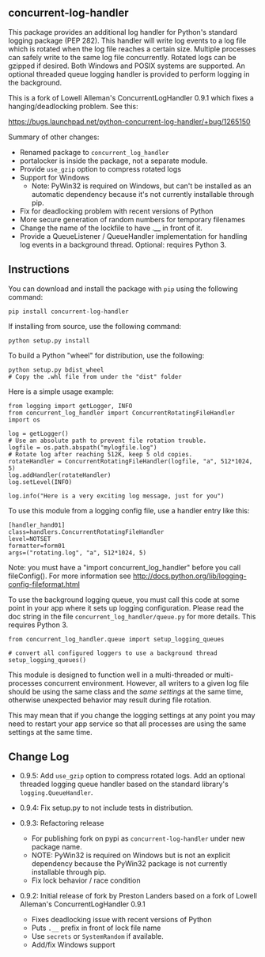 ## concurrent-log-handler ##

This package provides an additional log handler for Python's standard logging
package (PEP 282). This handler will write log events to a log file which is
rotated when the log file reaches a certain size.  Multiple processes can
safely write to the same log file concurrently. Rotated logs can be gzipped
if desired. Both Windows and POSIX systems are supported.  An optional threaded 
queue logging handler is provided to perform logging in the background.

This is a fork of Lowell Alleman's ConcurrentLogHandler 0.9.1 which fixes
a hanging/deadlocking problem. See this:

https://bugs.launchpad.net/python-concurrent-log-handler/+bug/1265150

Summary of other changes:

* Renamed package to `concurrent_log_handler`
* portalocker is inside the package, not a separate module.
* Provide `use_gzip` option to compress rotated logs
* Support for Windows
  * Note: PyWin32 is required on Windows, but can't be installed as an
    automatic dependency because it's not currently installable through pip.
* Fix for deadlocking problem with recent versions of Python
* More secure generation of random numbers for temporary filenames
* Change the name of the lockfile to have .__ in front of it.
* Provide a QueueListener / QueueHandler implementation for 
  handling log events in a background thread. Optional: requires Python 3. 


## Instructions ##

You can download and install the package with `pip` using the following command:

    pip install concurrent-log-handler

If installing from source, use the following command:

    python setup.py install

To build a Python "wheel" for distribution, use the following:

    python setup.py bdist_wheel
    # Copy the .whl file from under the "dist" folder


Here is a simple usage example:

    from logging import getLogger, INFO
    from concurrent_log_handler import ConcurrentRotatingFileHandler
    import os
    
    log = getLogger()
    # Use an absolute path to prevent file rotation trouble.
    logfile = os.path.abspath("mylogfile.log")
    # Rotate log after reaching 512K, keep 5 old copies.
    rotateHandler = ConcurrentRotatingFileHandler(logfile, "a", 512*1024, 5)
    log.addHandler(rotateHandler)
    log.setLevel(INFO)
    
    log.info("Here is a very exciting log message, just for you")



To use this module from a logging config file, use a handler entry like this:

    [handler_hand01]
    class=handlers.ConcurrentRotatingFileHandler
    level=NOTSET
    formatter=form01
    args=("rotating.log", "a", 512*1024, 5)

Note: you must have a "import concurrent_log_handler" before you call fileConfig(). For
more information see http://docs.python.org/lib/logging-config-fileformat.html

To use the background logging queue, you must call this code at some point in your
app where it sets up logging configuration. Please read the doc string in the
file `concurrent_log_handler/queue.py` for more details. This requires Python 3.

    from concurrent_log_handler.queue import setup_logging_queues
    
    # convert all configured loggers to use a background thread
    setup_logging_queues()

This module is designed to function well in a multi-threaded or multi-processes 
concurrent environment. However, all writers to a given log file should be using
the same class and the *same settings* at the same time, otherwise unexpected
behavior may result during file rotation. 

This may mean that if you change the logging settings at any point you may need to 
restart your app service so that all processes are using the same settings at the same time.


## Change Log ##

- 0.9.5: Add `use_gzip` option to compress rotated logs. Add an optional threaded 
logging queue handler based on the standard library's `logging.QueueHandler`.

- 0.9.4: Fix setup.py to not include tests in distribution.

- 0.9.3: Refactoring release
   * For publishing fork on pypi as `concurrent-log-handler` under new package name.
   * NOTE: PyWin32 is required on Windows but is not an explicit dependency because 
           the PyWin32 package is not currently installable through pip.
   * Fix lock behavior / race condition

- 0.9.2: Initial release of fork by Preston Landers based on a fork of Lowell Alleman's 
  ConcurrentLogHandler 0.9.1
   * Fixes deadlocking issue with recent versions of Python
   * Puts `.__` prefix in front of lock file name
   * Use `secrets` or `SystemRandom` if available.
   * Add/fix Windows support
